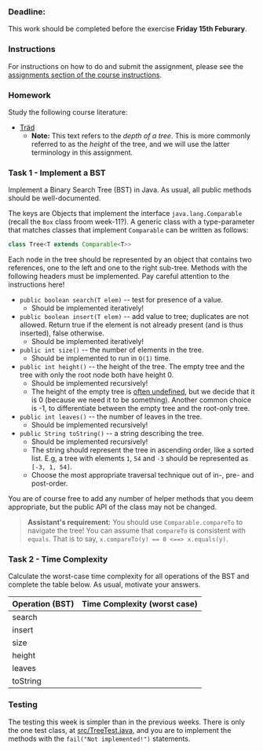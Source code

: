 ### Deadline:
This work should be completed before the exercise **Friday 15th Feburary**.

### Instructions
For instructions on how to do and submit the assignment, please see the
[assignments section of the course instructions](https://gits-15.sys.kth.se/inda-18/course-instructions#assignments).

### Homework
Study the following course literature:

* [Träd](http://www.nada.kth.se/~snilsson/algoritmer/trad/)
    - **Note:** This text refers to the _depth of a tree_. This is more commonly
      referred to as the _height_ of the tree, and we will use the latter
      terminology in this assignment.

### Task 1 - Implement a BST
Implement a Binary Search Tree (BST) in Java. As usual, all public methods
should be well-documented.

The keys are Objects that implement the interface `java.lang.Comparable`
(recall the `Box` class froom week-11?). A generic class with a type-parameter
that matches classes that implement `Comparable` can be written as follows:

```java
class Tree<T extends Comparable<T>>
```

Each node in the tree should be represented by an object that contains two
references, one to the left and one to the right sub-tree. Methods with the
following headers must be implemented. Pay careful attention to the instructions
here!

* `public boolean search(T elem)` -- test for presence of a value.
    - Should be implemented iteratively!
* `public boolean insert(T elem)` -- add value to tree; duplicates are not allowed.
  Return true if the element is not already present (and is thus inserted),
  false otherwise.
    - Should be implemented iteratively!
* `public int size()` -- the number of elements in the tree.
    - Should be implemented to run in `O(1)` time.
* `public int height()` -- the height of the tree. The empty tree and the tree
  with only the root node both have height 0.
    - Should be implemented recursively!
    - The height of the empty tree is
      [often undefined](https://web.archive.org/web/20181013022358/https://xlinux.nist.gov/dads/HTML/height.html),
      but we decide that it is 0 (because we need it to be something). Another
      common choice is -1, to differentiate between the empty tree and the
      root-only tree.
* `public int leaves()` -- the number of leaves in the tree.
    - Should be implemented recursively!
* `public String toString()` -- a string describing the tree.
    - Should be implemented recursively!
    - The string should represent the tree in ascending order, like a sorted
      list. E.g, a tree with elements `1`, `54` and `-3` should be represented
      as `[-3, 1, 54]`.
    - Choose the most appropriate traversal technique out of in-, pre- and
      post-order.

You are of course free to add any number of helper methods that you deem
appropriate, but the public API of the class may not be changed.

> **Assistant's requirement:** You should use `Comparable.compareTo` to navigate
> the tree! You can assume that `compareTo` is consistent with `equals`. That
> is to say, `x.compareTo(y) == 0 <==> x.equals(y)`.

### Task 2 - Time Complexity
Calculate the worst-case time complexity for all operations of the BST and
complete the table below.  As usual, motivate your answers.

| Operation (BST)     | Time Complexity (worst case)    |
| ------------------- | ------------------------------- |
| search              |                                 |
| insert              |                                 |
| size                |                                 |
| height              |                                 |
| leaves              |                                 |
| toString            |                                 |

### Testing
The testing this week is simpler than in the previous weeks. There is only the
one test class, at [src/TreeTest.java](src/TreeTest.java), and you are to
implement the methods with the `fail("Not implemented!")` statements.
